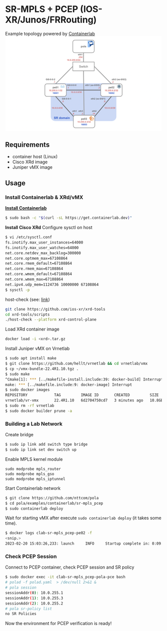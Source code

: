 # SR-MPLS + PCEP (IOS-XR/Junos/FRRouting)
Example topology powered by [Containerlab](https://containerlab.dev/)
![](./topo.png)
## Requirements
* container host (Linux)
* Cisco XRd image
* Juniper vMX image
## Usage
### Install Containerlab & XRd/vMX
**[Install Containerlab](https://containerlab.dev/install/)**
```bash
$ sudo bash -c "$(curl -sL https://get.containerlab.dev)"
```

**Install Cisco XRd**
Configure sysctl on host
```bash
$ vi /etc/sysctl.conf
fs.inotify.max_user_instances=64000
fs.inotify.max_user_watches=64000
net.core.netdev_max_backlog=300000
net.core.optmem_max=67108864
net.core.rmem_default=67108864
net.core.rmem_max=67108864
net.core.wmem_default=67108864
net.core.wmem_max=67108864
net.ipv4.udp_mem=1124736 10000000 67108864
$ sysctl -p
```
host-check (see: [link](https://xrdocs.io/virtual-routing/tutorials/2022-08-22-setting-up-host-environment-to-run-xrd/))
```bash
git clone https://github.com/ios-xr/xrd-tools
cd xrd-tools/scripts
./host-check --platform xrd-control-plane
```
Load XRd container image
```bash
docker load -i <xrd>.tar.gz
```
Install Juniper vMX on Vrnetlab
```bash
$ sudo apt install make
$ git clone https://github.com/hellt/vrnetlab && cd vrnetlab/vmx
$ cp ~/vmx-bundle-22.4R1.10.tgz .
$ sudo make
^Cmake[1]: *** [../makefile-install.include:39: docker-build] Interrupt
make: *** [../makefile.include:9: docker-image] Interrupt
$ sudo docker images                                       
REPOSITORY            TAG         IMAGE ID       CREATED         SIZE
vrnetlab/vr-vmx       22.4R1.10   6d2704750cd7   3 minutes ago   10.8GB
$ sudo rm -rf vrnetlab
$ sudo docker builder prune -a
```
### Building a Lab Network
Create bridge
```bash
$ sudo ip link add switch type bridge
$ sudo ip link set dev switch up
```
Enable MPLS kernel module
```
sudo modprobe mpls_router
sudo modprobe mpls_gso
sudo modprobe mpls_iptunnel
```
Start Containerlab network
```bash
$ git clone https://github.com/nttcom/pola
$ cd pola/examples/containerlab/sr-mpls_pcep
$ sudo containerlab deploy
```
Wait for starting vMX after execute `sudo containerlab deploy` (it takes some time).
```bash
$ docker logs clab-sr-mpls_pcep-pe02 -f
<snip.>
2023-02-20 15:03:26,233: launch     INFO     Startup complete in: 0:09:06.969773
```
### Check PCEP Session
Connect to PCEP container, check PCEP session and SR policy
```bash
$ sudo docker exec -it clab-sr-mpls_pcep-pola-pce bash
# polad -f polad.yaml  > /dev/null 2>&1 & 
# pola session
sessionAddr(0): 10.0.255.1
sessionAddr(1): 10.0.255.3
sessionAddr(2): 10.0.255.2
# pola sr-policy list
no SR Policies
```
Now the environment for PCEP verification is ready!
